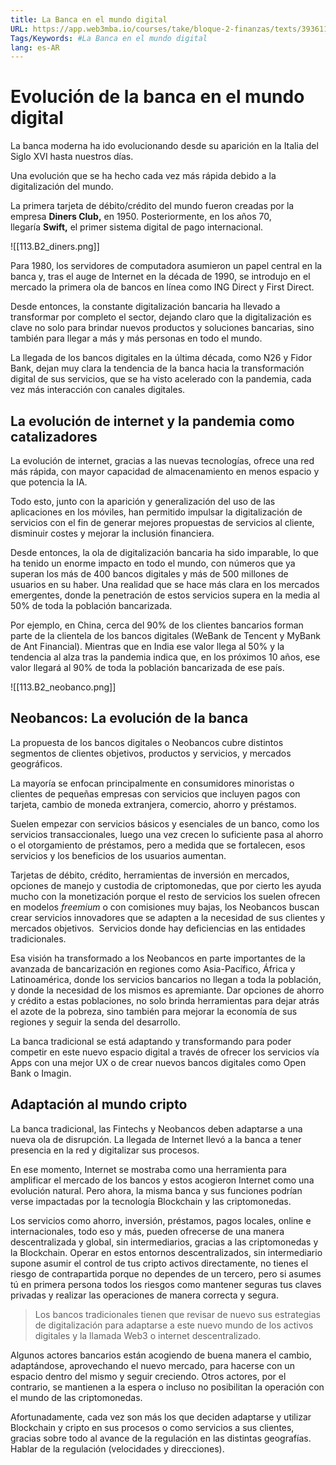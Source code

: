 ```yaml
---
title: La Banca en el mundo digital
URL: https://app.web3mba.io/courses/take/bloque-2-finanzas/texts/39361137-u6-02-la-banca-en-el-mundo-digital
Tags/Keywords: #La Banca en el mundo digital
lang: es-AR
---
```

# Evolución de la banca en el mundo digital
La banca moderna ha ido evolucionando desde su aparición en la Italia del Siglo XVI hasta nuestros días.

Una evolución que se ha hecho cada vez más rápida debido a la digitalización del mundo. 

La primera tarjeta de débito/crédito del mundo fueron creadas por la empresa **Diners Club,** en 1950. Posteriormente, en los años 70, llegaría **Swift,** el primer sistema digital de pago internacional.

![[113.B2_diners.png]]

Para 1980, los servidores de computadora asumieron un papel central en la banca y, tras el auge de Internet en la década de 1990, se introdujo en el mercado la primera ola de bancos en línea como ING Direct y First Direct.

Desde entonces, la constante digitalización bancaria ha llevado a transformar por completo el sector, dejando claro que la digitalización es clave no solo para brindar nuevos productos y soluciones bancarias, sino también para llegar a más y más personas en todo el mundo.

La llegada de los bancos digitales en la última década, como N26 y Fidor Bank, dejan muy clara la tendencia de la banca hacia la transformación digital de sus servicios, que se ha visto acelerado con la pandemia, cada vez más interacción con canales digitales.

## La evolución de internet y la pandemia como catalizadores
La evolución de internet, gracias a las nuevas tecnologías, ofrece una red más rápida, con mayor capacidad de almacenamiento en menos espacio y que potencia la IA.

Todo esto, junto con la aparición y generalización del uso de las aplicaciones en los móviles, han permitido impulsar la digitalización de servicios con el fin de generar mejores propuestas de servicios al cliente, disminuir costes y mejorar la inclusión financiera.

Desde entonces, la ola de digitalización bancaria ha sido imparable, lo que ha tenido un enorme impacto en todo el mundo, con números que ya superan los más de 400 bancos digitales y más de 500 millones de usuarios en su haber. Una realidad que se hace más clara en los mercados emergentes, donde la penetración de estos servicios supera en la media al 50% de toda la población bancarizada.

Por ejemplo, en China, cerca del 90% de los clientes bancarios forman parte de la clientela de los bancos digitales (WeBank de Tencent y MyBank de Ant Financial). Mientras que en India ese valor llega al 50% y la tendencia al alza tras la pandemia indica que, en los próximos 10 años, ese valor llegará al 90% de toda la población bancarizada de ese país.

![[113.B2_neobanco.png]]

## Neobancos: La evolución de la banca
La propuesta de los bancos digitales o Neobancos cubre distintos segmentos de clientes objetivos, productos y servicios, y mercados geográficos. 

La mayoría se enfocan principalmente en consumidores minoristas o clientes de pequeñas empresas con servicios que incluyen pagos con tarjeta, cambio de moneda extranjera, comercio, ahorro y préstamos.

Suelen empezar con servicios básicos y esenciales de un banco, como los servicios transaccionales, luego una vez crecen lo suficiente pasa al ahorro o el otorgamiento de préstamos, pero a medida que se fortalecen, esos servicios y los beneficios de los usuarios aumentan. 

Tarjetas de débito, crédito, herramientas de inversión en mercados, opciones de manejo y custodia de criptomonedas, que por cierto les ayuda mucho con la monetización porque el resto de servicios los suelen ofrecen en modelos _freemium_ o con comisiones muy bajas, los Neobancos buscan crear servicios innovadores que se adapten a la necesidad de sus clientes y mercados objetivos.  Servicios donde hay deficiencias en las entidades tradicionales.

Esa visión ha transformado a los Neobancos en parte importantes de la avanzada de bancarización en regiones como Asia-Pacífico, África y Latinoamérica, donde los servicios bancarios no llegan a toda la población, y donde la necesidad de los mismos es apremiante. Dar opciones de ahorro y crédito a estas poblaciones, no solo brinda herramientas para dejar atrás el azote de la pobreza, sino también para mejorar la economía de sus regiones y seguir la senda del desarrollo.

La banca tradicional se está adaptando y transformando para poder competir en este nuevo espacio digital a través de ofrecer los servicios vía Apps con una mejor UX o de crear nuevos bancos digitales como Open Bank o Imagin.

## Adaptación al mundo cripto
La banca tradicional, las Fintechs y Neobancos deben adaptarse a una nueva ola de disrupción. La llegada de Internet llevó a la banca a tener presencia en la red y digitalizar sus procesos.

En ese momento, Internet se mostraba como una herramienta para amplificar el mercado de los bancos y estos acogieron Internet como una evolución natural. Pero ahora, la misma banca y sus funciones podrían verse impactadas por la tecnología Blockchain y las criptomonedas.

Los servicios como ahorro, inversión, préstamos, pagos locales, online e internacionales, todo eso y más, pueden ofrecerse de una manera descentralizada y global, sin intermediarios, gracias a las criptomonedas y la Blockchain. Operar en estos entornos descentralizados, sin intermediario supone asumir el control de tus cripto activos directamente, no tienes el riesgo de contrapartida porque no dependes de un tercero, pero si asumes tú en primera persona todos los riesgos como mantener seguras tus claves privadas y realizar las operaciones de manera correcta y segura.  

> Los bancos tradicionales tienen que revisar de nuevo sus estrategias de digitalización para adaptarse a este nuevo mundo de los activos digitales y la llamada Web3 o internet descentralizado.

Algunos actores bancarios están acogiendo de buena manera el cambio, adaptándose, aprovechando el nuevo mercado, para hacerse con un espacio dentro del mismo y seguir creciendo. Otros actores, por el contrario, se mantienen a la espera o incluso no posibilitan la operación con el mundo de las criptomonedas.  

Afortunadamente, cada vez son más los que deciden adaptarse y utilizar Blockchain y cripto en sus procesos o como servicios a sus clientes, gracias sobre todo al avance de la regulación en las distintas geografías. Hablar de la regulación (velocidades y direcciones).